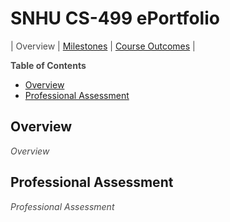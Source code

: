 <style>
	.inner {
		width:  50%;
	}

	.inner > header {
		text-align: center;
	}

	p.embed-wrapper {
		text-align: center;
	}

	ol > li > ol {
		margin-left: 20px;
	}

	p {
		color: #484848;
	}

	blockquote {
		font-size: 1rem;
		border-color: #dadada;
	}
</style>

# SNHU CS-499 ePortfolio

| Overview | [Milestones](/Milestones) | [Course Outcomes](/Course-Outcomes) |

**Table of Contents**

- [Overview](#Overview)
- [Professional Assessment](#professional-assessment)

## Overview

_Overview_

## Professional Assessment

_Professional Assessment_